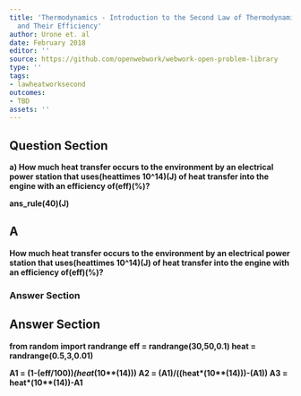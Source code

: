 ```yaml
---
title: 'Thermodynamics - Introduction to the Second Law of Thermodynamics: Heat Engines
  and Their Efficiency'
author: Urone et. al
date: February 2018
editor: ''
source: https://github.com/openwebwork/webwork-open-problem-library
type: ''
tags:
- lawheatworksecond
outcomes:
- TBD
assets: ''
---
```


## Question Section 

<b>
a) How much heat transfer occurs to the environment by an electrical power station that uses(heattimes 10^14)(J) of heat transfer into the engine with an efficiency of(eff)(%)?
  
ans_rule(40)(J)
## A
How much heat transfer occurs to the environment by an electrical power station that uses(heattimes 10^14)(J) of heat transfer into the engine with an efficiency of(eff)(%)?
### Answer Section


## Answer Section

from random import randrange
eff = randrange(30,50,0.1)
heat = randrange(0.5,3,0.01)

A1 = (1-(eff/100))*(heat*(10**(14)))
A2 = (A1)/((heat*(10**(14)))-(A1))
A3 = heat*(10**(14))-A1